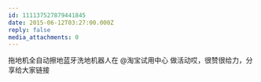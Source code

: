 ```yaml
---
id: 111137527879441845
date: 2015-06-12T03:27:00.000Z
reply: false
media_attachments: 0
---
```


拖地机全自动擦地蓝牙洗地机器人在 @淘宝试用中心 做活动哎，很赞很给力，分享给大家链接 ​​​​

